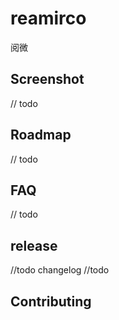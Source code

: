 # reamirco
阅微


## Screenshot
// todo


## Roadmap
// todo

## FAQ
// todo

## release
//todo changelog
//todo

## Contributing

